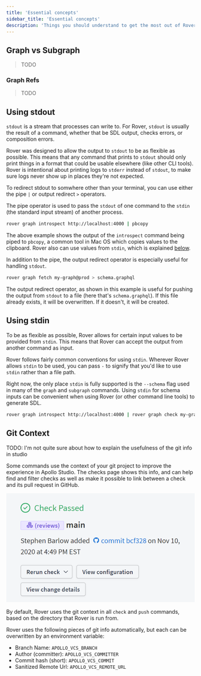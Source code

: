 ```yaml
---
title: 'Essential concepts'
sidebar_title: 'Essential concepts'
description: 'Things you should understand to get the most out of Rover'
---
```


## Graph vs Subgraph

> TODO

### Graph Refs

> TODO

## Using stdout

`stdout` is a stream that processes can write to. For Rover, `stdout` is usually
the result of a command, whether that be SDL output, checks errors, or
composition errors.

Rover was designed to allow the output to `stdout` to be as flexible as
possible. This means that any command that prints to `stdout` should only print
things in a format that could be usable elsewhere (like other CLI tools). Rover
is intentional about printing logs to `stderr` instead of `stdout`, to make sure
logs never show up in places they're not expected.

To redirect stdout to somwhere other than your terminal, you can use either the
pipe `|` or output redirect `>` operators.

The pipe operator is used to pass the `stdout` of one command to the `stdin`
(the standard input stream) of another process.

```bash
rover graph introspect http://localhost:4000 | pbcopy
```

The above example shows the output of the `introspect` command being piped to
`pbcopy`, a common tool in Mac OS which copies values to the clipboard. Rover
also can use values from `stdin`, which is explained [below](#using-stdin).

In addition to the pipe, the output redirect operator is especially useful for
handling `stdout`.

```bash
rover graph fetch my-graph@prod > schema.graphql
```

The output redirect operator, as shown in this example is useful for pushing
the output from `stdout` to a file (here that's `schema.graphql`). If this file
already exists, it will be overwritten. If it doesn't, it will be created.

## Using stdin

To be as flexible as possible, Rover allows for certain input values to be
provided from `stdin`. This means that Rover can accept the output from another
command as input.

Rover follows fairly common conventions for using `stdin`. Wherever Rover allows
`stdin` to be used, you can pass `-` to signify that you'd like to use `stdin`
rather than a file path.

Right now, the only place `stdin` is fully supported is the `--schema` flag used
in many of the `graph` and `subgraph` commands. Using `stdin` for schema inputs
can be convenient when using Rover (or other command line tools) to generate
SDL.

```bash
rover graph introspect http://localhost:4000 | rover graph check my-graph --schema -
```

## Git Context

TODO: I'm not quite sure about how to explain the usefulness of the git info
in studio

Some commands use the context of your git project to improve the experience 
in Apollo Studio. The checks page shows this info, and can help find and filter
checks as well as  make it possible to link between a check and its pull request
in GitHub.

![](./assets/checks-git-info.png)

By default, Rover uses the git context in all `check` and
`push` commands, based on the directory that Rover is run from.

Rover uses the following pieces of git info automatically, but each can be 
overwritten by an environment variable:

- Branch Name: `APOLLO_VCS_BRANCH`
- Author (committer): `APOLLO_VCS_COMMITTER`
- Commit hash (short): `APOLLO_VCS_COMMIT`
- Sanitized Remote Url: `APOLLO_VCS_REMOTE_URL`
